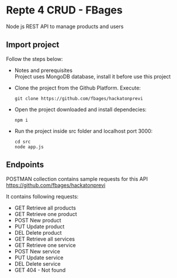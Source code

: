 
# Repte 4 CRUD - FBages

Node js REST API to manage products and users

## Import project

Follow the steps below:

* Notes and prerequisites  
Project uses MongoDB database, install it before use this project 

* Clone the project from the Github Platform. Execute:
  ```
  git clone https://github.com/fbages/hackatonprevi
  ```
* Open the project downloaded and install dependecies:
  ```
  npm i
  ```  
* Run the project inside src folder and localhost port 3000:
   ```
  cd src
  node app.js 
  ```

## Endpoints

POSTMAN collection contains sample requests for this API
https://github.com/fbages/hackatonprevi  

It contains following requests:

- GET Retrieve all products
- GET Retrieve one product
- POST New product
- PUT Update product
- DEL Delete product
- GET Retrieve all services
- GET Retrieve one service
- POST New service
- PUT Update service
- DEL Delete service
- GET 404 - Not found
